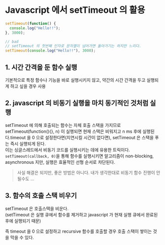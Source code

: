 # Javascript 에서 setTimeout 의 활용

```javascript
setTimeout(function() {
  console.log("Hello!!");
}, 3000);
```
```javascript
// bad
// setTimeout 의 첫번째 인자로 문자열이 넘어가면 돌아가기는 하지만 느리다. 
setTimeout(console.log("Hello!!"), 3000);
```
## 1. 시간 간격을 둔 함수 실행

기본적으로 특정 함수나 기능을 바로 실행시키지 않고, 약간의 시간 간격을 두고 실행되게 하고 싶을 경우 사용



## 2. javascript 의 비동기 실행을 마치 동기적인 것처럼 실행

setTimeout 에 의해 호출되는 함수는 자체 호출 스택을 가지므로 
setTimeout(function(){}, n) 이 실행되면 현재 스택은 비워지고 n ms 후에 실행된다.timeout 을 0 으로 설정한다면(지연시킬 시간이 없다면), 
setTimeout 은 스택을 푸는 즉시 실행되게 된다.</br>
이는 싱글스레드에서 비동기 코드를 실행시키는 데에 유용한 트릭이다.</br>
`setTimeout(callback, 0)`을 통해 함수를 실행시키면 알고리즘이 non-blocking, asynchronous 지만, 실행은 효율적인 선형 순서로 차단된다.  
> 사실 해결은 되지만, 좋은 방법은 아니다.
> 내가 생각한대로 비동기 함수 진행이 안될수도 ... 


## 3. 함수의 호출 스택 비우기

setTimeout 은 호출스택을 비운다.</br>
(setTimeout 은 실행 큐에서 함수를 제거하고 javascript 가 현재 실행 큐에서 완료된 후에 실행되기 때문)

즉 timeout 을 0 으로 설정하고 recursive 함수를 호출할 경우 호출 스택이 쌓이는 것을 막을 수 있다. 
